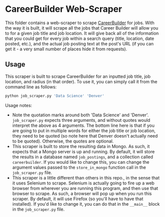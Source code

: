 # CareerBuilder Web-Scraper

This folder contains a web-scraper to scrape [CareerBuilder](http://www.careerbuilder.com/) for jobs. With the way it is built, it will scrape all the jobs that Career Builder will allow you to for a given job title and job location. It will give back all of the information that you could get for every job within a search query (title, location, date posted, etc.), and the actual job posting text at the post's URL (if you can get it - a very small number of places hide it from requests). 

## Usage 

This scraper is built to scrape CareerBuilder for an inputted job title, job location, and radius (in that order). To use it, you can simply call it from the command line as follows: 

```python 
python job_scraper.py 'Data Science' 'Denver' 
```

Usage notes: 

* Note the quotation marks around both 'Data Science' and 'Denver'. `job_scraper.py` expects three arguments, and without quotes would interpret the above as 4 arguments. The bottom line here is that if you are going to put in multiple words for either the job title or job location, they need to be quoted (so note here that Denver doesn't actually need to be quoted). Otherwise, the quotes are optional. 
* This scraper is built to store the resulting data in Mongo. As such, it expects that a Mongo server is up and running. By default, it will store the results in a database named `job_postings`, and a collection called `careerbuilder`. If you would like to change this, you can change the argument values passed to the `store_in_mongo` function call in the `job_scraper.py` file.  
* This scraper is a little different than others in this repo., in the sense that it uses Selenium to scrape. Selenium is actually going to fire up a web browser from wherever you are running this program, and then use that browser to scrape. As such, a browser will pop up when you run this scraper. By default, it will use Firefox (so you'll have to have that installed). If you'd like to change it, you can do that in the `__main__` block in the `job_scraper.py` file.  
